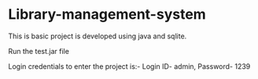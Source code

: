 # Library-management-system
This is basic project is developed using java and sqlite.

Run the test.jar file

Login credentials to enter the project is:- Login ID- admin, Password- 1239
